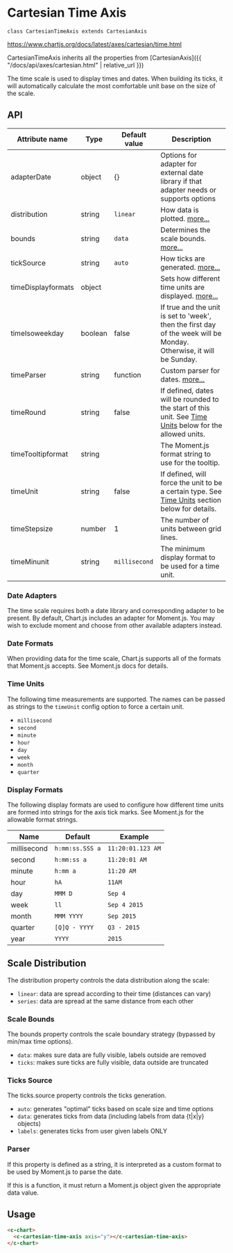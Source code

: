 # Cartesian Time Axis
`class CartesianTimeAxis extends CartesianAxis`

https://www.chartjs.org/docs/latest/axes/cartesian/time.html

CartesianTimeAxis inherits all the properties from [CartesianAxis]({{ "/docs/api/axes/cartesian.html" | relative_url }})

The time scale is used to display times and dates. When building its ticks, it will automatically calculate the most comfortable unit base on the size of the scale.


## API

| Attribute name | Type | Default value | Description
| --- | --- | --- | ---
| adapterDate | object | {} | Options for adapter for external date library if that adapter needs or supports options
| distribution | string | `linear` | How data is plotted. [more...](#scale-distribution)
| bounds | string | `data` | Determines the scale bounds. [more...](#scale-bounds)
| tickSource | string | `auto` | How ticks are generated. [more...](#ticks-source)
| timeDisplayformats | object | | Sets how different time units are displayed. [more...](#display-formats)
| timeIsoweekday | boolean | false | If true and the unit is set to 'week', then the first day of the week will be Monday. Otherwise, it will be Sunday.
| timeParser | string|function | Custom parser for dates. [more...](#parser)
| timeRound | string | false | If defined, dates will be rounded to the start of this unit. See [Time Units](#time-units) below for the allowed units.
| timeTooltipformat | string | | The Moment.js format string to use for the tooltip.
| timeUnit | string | false | If defined, will force the unit to be a certain type. See [Time Units](#time-units) section below for details.
| timeStepsize | number | 1 | The number of units between grid lines.
| timeMinunit | string | `millisecond` | The minimum display format to be used for a time unit.

### Date Adapters
The time scale requires both a date library and corresponding adapter to be present. By default, Chart.js includes an adapter for Moment.js. You may wish to exclude moment and choose from other available adapters instead.

### Date Formats
When providing data for the time scale, Chart.js supports all of the formats that Moment.js accepts. See Moment.js docs for details.

### Time Units
The following time measurements are supported. The names can be passed as strings to the `timeUnit` config option to force a certain unit.

- `millisecond`
- `second`
- `minute`
- `hour`
- `day`
- `week`
- `month`
- `quarter`

### Display Formats
The following display formats are used to configure how different time units are formed into strings for the axis tick marks. See Moment.js for the allowable format strings.

| Name | Default | Example
| --- | --- | ---
| millisecond | `h:mm:ss.SSS a` | `11:20:01.123 AM`
| second | `h:mm:ss a` | `11:20:01 AM`
| minute | `h:mm a` | `11:20 AM`
| hour | `hA` | `11AM`
| day | `MMM D` | `Sep 4`
| week | `ll` | `Sep 4 2015`
| month | `MMM YYYY` | `Sep 2015`
| quarter | `[Q]Q - YYYY` | `Q3 - 2015`
| year | `YYYY` | `2015`

## Scale Distribution
The distribution property controls the data distribution along the scale:

- `linear`: data are spread according to their time (distances can vary)
- `series`: data are spread at the same distance from each other

### Scale Bounds
The bounds property controls the scale boundary strategy (bypassed by min/max time options).

- `data`: makes sure data are fully visible, labels outside are removed
- `ticks`: makes sure ticks are fully visible, data outside are truncated

### Ticks Source
The ticks.source property controls the ticks generation.

- `auto`: generates "optimal" ticks based on scale size and time options
- `data`: generates ticks from data (including labels from data {t|x|y} objects)
- `labels`: generates ticks from user given labels ONLY

### Parser
If this property is defined as a string, it is interpreted as a custom format to be used by Moment.js to parse the date.

If this is a function, it must return a Moment.js object given the appropriate data value.

## Usage

```html
<c-chart>
  <c-cartesian-time-axis axis="y"></c-cartesian-time-axis>
</c-chart>
```
